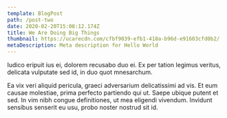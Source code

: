 ```yaml
---
template: BlogPost
path: /post-two
date: 2020-02-20T15:08:12.174Z
title: We Are Doing Big Things
thumbnail: https://ucarecdn.com/cfbf9039-efb1-418a-b96d-e91603cfd0b2/
metaDescription: Meta description for Hello World
---
```


Iudico eripuit ius ei, dolorem recusabo duo ei. Ex per tation legimus veritus, delicata vulputate sed id, in duo quot mnesarchum.

Ea vix veri aliquid pericula, graeci adversarium delicatissimi ad vis. Et eum causae molestiae, prima perfecto partiendo qui ut. Saepe ubique putent et sed. In vim nibh congue definitiones, ut mea eligendi vivendum. Invidunt sensibus senserit eu usu, probo noster nostrud sit id.
